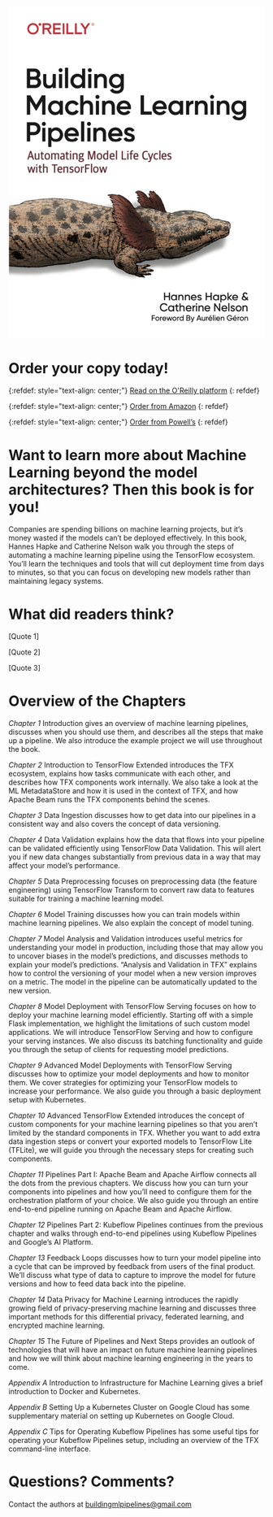 ![image](https://github.com/Building-ML-Pipelines/Building-ML-Pipelines.github.io/raw/main/book_cover_jul20.png)

# Order your copy today!

{:refdef: style="text-align: center;"}
[Read on the O'Reilly platform](https://learning.oreilly.com/library/view/building-machine-learning/9781492053187/)
{: refdef}

{:refdef: style="text-align: center;"}
[Order from Amazon](https://www.amazon.com/Building-Machine-Learning-Pipelines-Automating/dp/1492053198/)
{: refdef}

{:refdef: style="text-align: center;"}
[Order from Powell’s](https://www.powells.com/book/building-machine-learning-pipelines-9781492053194)
{: refdef}

# Want to learn more about Machine Learning beyond the model architectures? Then this book is for you!

Companies are spending billions on machine learning projects, but it’s money wasted if the models can’t be deployed effectively. In this book, Hannes Hapke and Catherine Nelson walk you through the steps of automating a machine learning pipeline using the TensorFlow ecosystem. You’ll learn the techniques and tools that will cut deployment time from days to minutes, so that you can focus on developing new models rather than maintaining legacy systems.

# What did readers think?

[Quote 1]

[Quote 2]

[Quote 3]

# Overview of the Chapters

*Chapter 1* Introduction gives an overview of machine learning pipelines, discusses when you should use them, and describes all the steps that make up a pipeline. We also introduce the example project we will use throughout the book.

*Chapter 2* Introduction to TensorFlow Extended introduces the TFX ecosystem, explains how tasks communicate with each other, and describes how TFX components work internally. We also take a look at the ML MetadataStore and how it is used in the context of TFX, and how Apache Beam runs the TFX components behind the scenes.

*Chapter 3* Data Ingestion discusses how to get data into our pipelines in a consistent way and also covers the concept of data versioning.

*Chapter 4* Data Validation explains how the data that flows into your pipeline can be validated efficiently using TensorFlow Data Validation. This will alert you if new data changes substantially from previous data in a way that may affect your model’s performance.

*Chapter 5* Data Preprocessing focuses on preprocessing data (the feature engineering) using TensorFlow Transform to convert raw data to features suitable for training a machine learning model.

*Chapter 6* Model Training discusses how you can train models within machine learning pipelines. We also explain the concept of model tuning.

*Chapter 7* Model Analysis and Validation introduces useful metrics for understanding your model in production, including those that may allow you to uncover biases in the model’s predictions, and discusses methods to explain your model’s predictions. “Analysis and Validation in TFX” explains how to control the versioning of your model when a new version improves on a metric. The model in the pipeline can be automatically updated to the new version.

*Chapter 8* Model Deployment with TensorFlow Serving focuses on how to deploy your machine learning model efficiently. Starting off with a simple Flask implementation, we highlight the limitations of such custom model applications. We will introduce TensorFlow Serving and how to configure your serving instances. We also discuss its batching functionality and guide you through the setup of clients for requesting model predictions.

*Chapter 9* Advanced Model Deployments with TensorFlow Serving discusses how to optimize your model deployments and how to monitor them. We cover strategies for optimizing your TensorFlow models to increase your performance. We also guide you through a basic deployment setup with Kubernetes.

*Chapter 10* Advanced TensorFlow Extended introduces the concept of custom components for your machine learning pipelines so that you aren’t limited by the standard components in TFX. Whether you want to add extra data ingestion steps or convert your exported models to TensorFlow Lite (TFLite), we will guide you through the necessary steps for creating such components.

*Chapter 11* Pipelines Part I: Apache Beam and Apache Airflow connects all the dots from the previous chapters. We discuss how you can turn your components into pipelines and how you’ll need to configure them for the orchestration platform of your choice. We also guide you through an entire end-to-end pipeline running on Apache Beam and Apache Airflow.

*Chapter 12* Pipelines Part 2: Kubeflow Pipelines continues from the previous chapter and walks through end-to-end pipelines using Kubeflow Pipelines and Google’s AI Platform.

*Chapter 13* Feedback Loops discusses how to turn your model pipeline into a cycle that can be improved by feedback from users of the final product. We’ll discuss what type of data to capture to improve the model for future versions and how to feed data back into the pipeline.

*Chapter 14* Data Privacy for Machine Learning introduces the rapidly growing field of privacy-preserving machine learning and discusses three important methods for this differential privacy, federated learning, and encrypted machine learning.

*Chapter 15* The Future of Pipelines and Next Steps provides an outlook of technologies that will have an impact on future machine learning pipelines and how we will think about machine learning engineering in the years to come.

*Appendix A* Introduction to Infrastructure for Machine Learning gives a brief introduction to Docker and Kubernetes.

*Appendix B* Setting Up a Kubernetes Cluster on Google Cloud has some supplementary material on setting up Kubernetes on Google Cloud.

*Appendix C* Tips for Operating Kubeflow Pipelines has some useful tips for operating your Kubeflow Pipelines setup, including an overview of the TFX command-line interface.

# Questions? Comments?

Contact the authors at [buildingmlpipelines@gmail.com](buildingmlpipelines@gmail.com)
